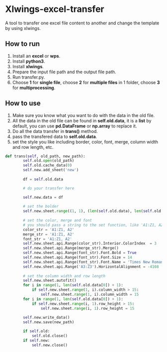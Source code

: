 # Xlwings-excel-transfer

A tool to transfer one excel file content to another and change the template by using xlwings.  

## How to run

1. Install an **excel** or **wps**.  
2. Install **python3**.  
3. Install **xlwings**.  
4. Prepare the input file path and the output file path.  
5. Run transfer.py.  
6. Choose **1** for **single file**, choose **2** for **multiple files** in 1 folder, choose **3** for **multiprocessing**.

## How to use

1. Make sure you know what you want to do with the data in the old file.
2. All the data in the old file can be found in **self.old.data**, it is a **list** by default, you can use **pd.DataFrame** or **np.array** to replace it.
3. Do all the data transfer in **trans()** method.
4. pass the transfered data to **self.old.data**.
5. set the style you like including border, color, font, merge, column width and row length, etc.

```python
def trans(self, old_path, new_path):
        self.old.open(old_path)
        self.old.cache_data(0)
        self.new.add_sheet('new')
        
        df = self.old.data

        # do your transfer here

        self.new.data = df
        
        # set the bolder
        self.new.sheet.range((1, 1), (len(self.old.data), len(self.old.data[0]))).api.Borders.LineStyle = 1
        
        # set the color, merge and font
        # you should pass a string to the set function, like 'A1:Z1, A2' just like VBA
        color_str = 'A1:Z1, A2'
        merge_str = 'A1:Z1, A2'
        font_str = 'A1:Z1, A2'
        self.new.sheet.api.Range(color_str).Interior.ColorIndex  = 3
        self.new.sheet.api.Range(merge_str).Merge()
        self.new.sheet.api.Range(font_str).Font.Bold = True
        self.new.sheet.api.Range(font_str).Font.Size = 14
        self.new.sheet.api.Range(font_str).Font.Name = 'Times New Roman'                       
        self.new.sheet.api.Range('A3:Z3').HorizontalAlignment = -4108
        
        # set the column width and row length
        self.new.sheet.autofit()
        for i in range(1, len(self.old.data[0]) + 1):
            if self.new.sheet.range(1, i).column_width > 15:
                self.new.sheet.range(1, i).column_width = 15
        for i in range(1, len(self.old.data[0]) + 1):
            if self.new.sheet.range(i, 1).row_height > 15:
                self.new.sheet.range(i, 1).row_height = 15
        
        self.new.write_data()
        self.new.save(new_path)

        if self.old:
            self.old.close()
        if self.new:
            self.new.close()
```
